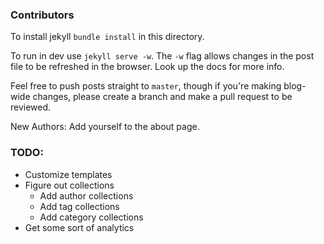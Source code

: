### Contributors
To install jekyll `bundle install` in this directory.

To run in dev use `jekyll serve -w`. The `-w` flag allows changes in the post file to be refreshed in the browser. Look up the docs for more info.

Feel free to push posts straight to `master`, though if you're making blog-wide changes, please create a branch and make a pull request to be reviewed.

New Authors: Add yourself to the about page.


### TODO:

* Customize templates
* Figure out collections
  * Add author collections
  * Add tag collections
  * Add category collections 
* Get some sort of analytics